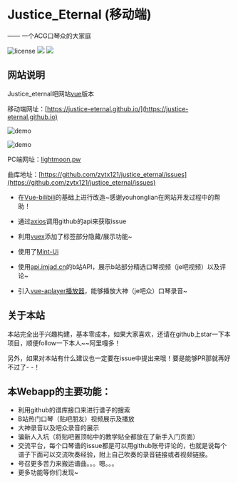 # Justice_Eternal (移动端)
—— 一个ACG口琴众的大家庭

![license](https://img.shields.io/github/license/mashape/apistatus.svg)  [![](https://img.shields.io/badge/%E8%B4%B4%E5%90%A7%20-%20justice__eternal%20-orange.svg)](https://tieba.baidu.com/f?kw=justice_eternal&ie=utf-8)  ![](https://img.shields.io/badge/Made-%E2%9D%A4-ff69b4.svg)

## 网站说明

Justice_eternal吧网站[vue](https://github.com/vuejs/vue)版本

移动端网址：[https://justice-eternal.github.io/](https://justice-eternal.github.io)


![demo](http://upload-images.jianshu.io/upload_images/2141706-88ed58ef5dbe53b7.png?imageMogr2/auto-orient/strip%7CimageView2/2/w/1240)

![demo](http://upload-images.jianshu.io/upload_images/2141706-06504391d13c94c2.png?imageMogr2/auto-orient/strip%7CimageView2/2/w/1240)

PC端网址：[lightmoon.pw](lightmoon.pw)

曲库地址：[https://github.com/zytx121/justice_eternal/issues](https://github.com/zytx121/justice_eternal/issues)

- 在[Vue-bilibili](https://github.com/youhonglian/Vue-bilibili)的基础上进行改造~感谢youhonglian在网站开发过程中的帮助！

- 通过[axios](https://github.com/mzabriskie/axios)调用github的api来获取issue

- 利用[vuex](https://github.com/vuejs/vuex)添加了标签部分隐藏/展示功能~

- 使用了[Mint-Ui](http://mint-ui.github.io/#!/zh-cn) 

- 使用[api.imjad.cn](https://github.com/journey-ad/api.imjad.cn)的b站API，展示b站部分精选口琴视频（je吧视频）以及评论~

- 引入[vue-aplayer播放器](http://aplayer.quq.cat/)，能够播放大神（je吧众）口琴录音~



## 关于本站

本站完全出于兴趣构建，基本零成本，如果大家喜欢，还请在github上star一下本项目，顺便follow一下本人~~阿里嘎多！

另外，如果对本站有什么建议也一定要在issue中提出来哦！要是能够PR那就再好不过了- -！

## 本Webapp的主要功能：

- 利用github的谱库接口来进行谱子的搜索
- B站热门口琴（贴吧朋友）视频展示及播放
- 大神录音以及吧众录音的展示
- 骗新人入坑（将贴吧置顶帖中的教学贴全都放在了新手入门页面）
- 交流平台，每个口琴谱的issue都是可以用github账号评论的，也就是说每个谱子下面可以交流吹奏经验，附上自己吹奏的录音链接或者视频链接。
- 号召更多苦力来搬运谱曲。。。嗯。。。
- 更多功能等你们发现~